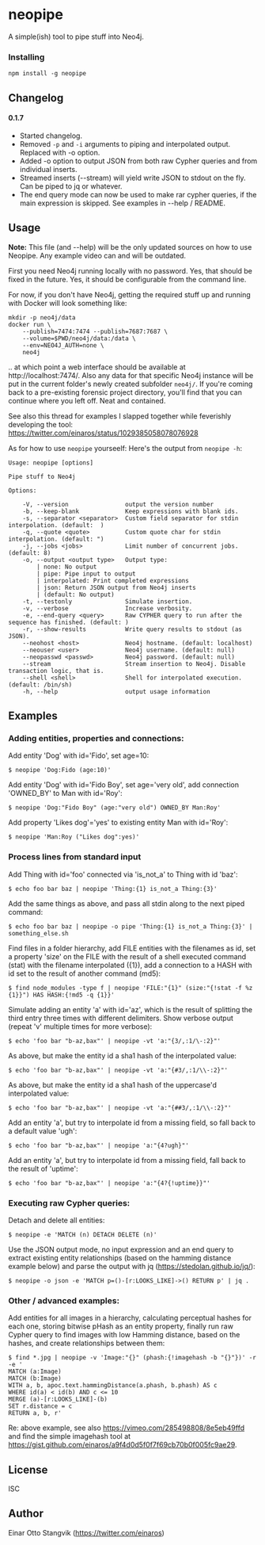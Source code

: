 # neopipe #

A simple(ish) tool to pipe stuff into Neo4j.

### Installing ###

`npm install -g neopipe`

## Changelog ##

#### 0.1.7

- Started changelog.
- Removed `-p` and `-i` arguments to piping and interpolated output. Replaced with -o option.
- Added -o option to output JSON from both raw Cypher queries and from individual inserts.
- Streamed inserts (--stream) will yield write JSON to stdout on the fly. Can be piped to jq or whatever.
- The end query mode can now be used to make rar cypher queries, if the main expression is skipped. See examples in --help / README.

## Usage ##

__Note:__ This file (and --help) will be the only updated sources on how to use Neopipe. Any example video can and will be outdated.

First you need Neo4j running locally with no password. Yes, that should be fixed in the future. Yes, it should be configurable from the command line.

For now, if you don't have Neo4j, getting the required stuff up and running with Docker will look something like:

```
mkdir -p neo4j/data
docker run \
    --publish=7474:7474 --publish=7687:7687 \
    --volume=$PWD/neo4j/data:/data \
    --env=NEO4J_AUTH=none \
    neo4j
```

.. at which point a web interface should be available at http://localhost:7474/. Also any data for that specific Neo4j instance will be put in the current folder's newly created subfolder `neo4j/`. If you're coming back to a pre-existing forensic project directory, you'll find that you can continue where you left off. Neat and contained.

See also this thread for examples I slapped together while feverishly developing the tool: https://twitter.com/einaros/status/1029385058078076928

As for how to use `neopipe` yourseelf: Here's the output from `neopipe -h`:

```
Usage: neopipe [options]

Pipe stuff to Neo4j

Options:

	-V, --version                output the version number
	-b, --keep-blank             Keep expressions with blank ids.
	-s, --separator <separator>  Custom field separator for stdin interpolation. (default:  )
	-q, --quote <quote>          Custom quote char for stdin interpolation. (default: ")
	-j, --jobs <jobs>            Limit number of concurrent jobs. (default: 8)
	-o, --output <output type>   Output type:
		| none: No output
		| pipe: Pipe input to output
		| interpolated: Print completed expressions
		| json: Return JSON output from Neo4j inserts
		| (default: No output)
	-t, --testonly               Simulate insertion.
	-v, --verbose                Increase verbosity.
	-e, --end-query <query>      Raw CYPHER query to run after the sequence has finished. (default: )
	-r, --show-results           Write query results to stdout (as JSON).
	--neohost <host>             Neo4j hostname. (default: localhost)
	--neouser <user>             Neo4j username. (default: null)
	--neopasswd <passwd>         Neo4j password. (default: null)
	--stream                     Stream insertion to Neo4j. Disable transaction logic, that is.
	--shell <shell>              Shell for interpolated execution. (default: /bin/sh)
	-h, --help                   output usage information
```

## Examples ##

###	Adding entities, properties and connections:

Add entity 'Dog' with id='Fido', set age=10:

```
$ neopipe 'Dog:Fido (age:10)'
```

Add entity 'Dog' with id='Fido Boy', set age='very old', add connection 'OWNED_BY' to Man with id='Roy':

```
$ neopipe 'Dog:"Fido Boy" (age:"very old") OWNED_BY Man:Roy'
```

Add property 'Likes dog'='yes' to existing entity Man with id='Roy':

```
$ neopipe 'Man:Roy ("Likes dog":yes)'
```

### Process lines from standard input ###

Add Thing with id='foo' connected via 'is_not_a' to Thing with id 'baz':

```
$ echo foo bar baz | neopipe 'Thing:{1} is_not_a Thing:{3}'
```

Add the same things as above, and pass all stdin along to the next piped command:

```
$ echo foo bar baz | neopipe -o pipe 'Thing:{1} is_not_a Thing:{3}' | something_else.sh
```

Find files in a folder hierarchy, add FILE entities with the filenames as id,
set a property 'size' on the FILE with the result of a shell executed command (stat) with
the filename interpolated ({1}), add a connection to a HASH with id set to the result of
another command (md5):

```
$ find node_modules -type f | neopipe 'FILE:"{1}" (size:"{!stat -f %z {1}}") HAS HASH:{!md5 -q {1}}'
```

Simulate adding an entity 'a' with id='az', which is the result of splitting the third entry
three times with different delimiters. Show verbose output (repeat 'v' multiple times for more verbose):

```
$ echo 'foo bar "b-az,bax"' | neopipe -vt 'a:"{3/,:1/\-:2}"'
```

As above, but make the entity id a sha1 hash of the interpolated value:

```
$ echo 'foo bar "b-az,bax"' | neopipe -vt 'a:"{#3/,:1/\\-:2}"'
```

As above, but make the entity id a sha1 hash of the uppercase'd interpolated value:

```
$ echo 'foo bar "b-az,bax"' | neopipe -vt 'a:"{##3/,:1/\\-:2}"'
```

Add an entity 'a', but try to interpolate id from a missing field, so fall back to a default value 'ugh':

```
$ echo 'foo bar "b-az,bax"' | neopipe 'a:"{4?ugh}"'
```

Add an entity 'a', but try to interpolate id from a missing field, fall back to the result of 'uptime':

```
$ echo 'foo bar "b-az,bax"' | neopipe 'a:"{4?{!uptime}}"'
```

### Executing raw Cypher queries:

Detach and delete all entities:

```
$ neopipe -e 'MATCH (n) DETACH DELETE (n)'
```

Use the JSON output mode, no input expression and an end query to extract existing entity relationships (based on the hamming distance example below) and parse the output with jq (https://stedolan.github.io/jq/):

```
$ neopipe -o json -e 'MATCH p=()-[r:LOOKS_LIKE]->() RETURN p' | jq .
```

### Other / advanced examples:

Add entities for all images in a hierarchy, calculating perceptual hashes for each one, storing
bitwise pHash as an entity property, finally run raw Cypher query to find images with low
Hamming distance, based on the hashes, and create relationships between them:

```
$ find *.jpg | neopipe -v 'Image:"{}" (phash:{!imagehash -b "{}"})' -r -e '
MATCH (a:Image)
MATCH (b:Image)
WITH a, b, apoc.text.hammingDistance(a.phash, b.phash) AS c
WHERE id(a) < id(b) AND c <= 10
MERGE (a)-[r:LOOKS_LIKE]-(b)
SET r.distance = c
RETURN a, b, r'
```
Re: above example, see also https://vimeo.com/285498808/8e5eb49ffd and find the simple imagehash tool at 
https://gist.github.com/einaros/a9f4d0d5f0f7f69cb70b0f005fc9ae29.

## License ##

ISC

## Author ##

Einar Otto Stangvik (https://twitter.com/einaros)
